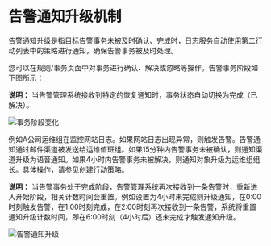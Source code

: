 # 告警通知升级机制

告警通知升级是指目标告警事务未被及时确认、完成时，日志服务自动使用第二行动列表中的策略进行通知，确保告警事务被及时处理。

您可以在规则/事务页面中对事务进行确认、解决或忽略等操作。告警事务阶段如下图所示：

**说明：** 当告警管理系统接收到特定的恢复通知时，事务状态自动切换为完成（已解决）。

![事务阶段变化](https://static-aliyun-doc.oss-accelerate.aliyuncs.com/assets/img/zh-CN/3238530261/p264190.png)

例如A公司运维组在监控网站日志。如果网站日志出现异常，则触发告警。告警通知通过邮件渠道被发送给运维值班组。如果15分钟内告警事务未被确认，则通知渠道升级为语音通知。如果4小时内告警事务未被解决，则通知对象升级为运维组组长。具体操作，请参见[创建行动策略](/cn.zh-CN/告警（新版）/通知管理/创建行动策略.md)。

**说明：** 当告警事务处于完成阶段，告警管理系统再次接收到一条告警时，重新进入开始阶段，相关计数时间会重置。例如设置为4小时未完成则升级通知，在0:00时刻触发告警，在1:00时刻完成，在2:00时刻再次接收到一条告警，系统将重置通知升级计数时间，即在6:00时刻（4小时后）还未完成才触发通知升级。

![告警通知升级](https://static-aliyun-doc.oss-accelerate.aliyuncs.com/assets/img/zh-CN/3238530261/p264222.png)

